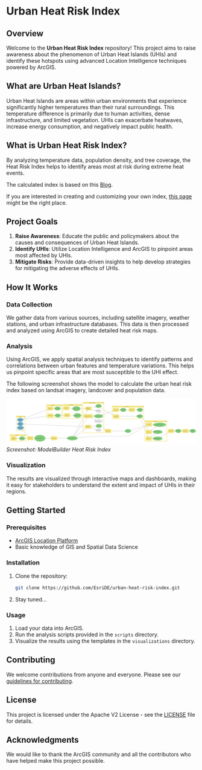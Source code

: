 # Urban Heat Risk Index

## Overview

Welcome to the **Urban Heat Risk Index** repository! This project aims to raise awareness about the phenomenon of Urban Heat Islands (UHIs) and identify these hotspots using advanced Location Intelligence techniques powered by ArcGIS.

## What are Urban Heat Islands?

Urban Heat Islands are areas within urban environments that experience significantly higher temperatures than their rural surroundings. This temperature difference is primarily due to human activities, dense infrastructure, and limited vegetation. UHIs can exacerbate heatwaves, increase energy consumption, and negatively impact public health.

## What is Urban Heat Risk Index?
By analyzing temperature data, population density, and tree coverage, the Heat Risk Index helps to identify areas most at risk during extreme heat events.

The calculated index is based on this [Blog](https://www.esri.com/arcgis-blog/products/arcgis-pro/imagery/heat-resilience-planning-part-1/).

If you are interested in creating and customizing your own index, [this page](https://learn.arcgis.com/en/projects/customize-a-climate-resilience-index/) might be the right place.

## Project Goals

1. **Raise Awareness**: Educate the public and policymakers about the causes and consequences of Urban Heat Islands.
2. **Identify UHIs**: Utilize Location Intelligence and ArcGIS to pinpoint areas most affected by UHIs.
3. **Mitigate Risks**: Provide data-driven insights to help develop strategies for mitigating the adverse effects of UHIs.

## How It Works

### Data Collection

We gather data from various sources, including satellite imagery, weather stations, and urban infrastructure databases. This data is then processed and analyzed using ArcGIS to create detailed heat risk maps.

### Analysis

Using ArcGIS, we apply spatial analysis techniques to identify patterns and correlations between urban features and temperature variations. This helps us pinpoint specific areas that are most susceptible to the UHI effect.

The following screenshot shows the model to calculate the urban heat risk index based on landsat imagery, landcover and population data.

![Screenshot ModelBuilder Heat Risk Index](https://raw.githubusercontent.com/EsriDE/urban-heat-risk-index/main/doc/img/HRI.svg)
*Screenshot: ModelBuilder Heat Risk Index*

### Visualization

The results are visualized through interactive maps and dashboards, making it easy for stakeholders to understand the extent and impact of UHIs in their regions.

## Getting Started

### Prerequisites

- [ArcGIS Location Platform](https://location.arcgis.com)
- Basic knowledge of GIS and Spatial Data Science

### Installation

1. Clone the repository:
   ```bash
   git clone https://github.com/EsriDE/urban-heat-risk-index.git
   ```
2. Stay tuned...

### Usage

1. Load your data into ArcGIS.
2. Run the analysis scripts provided in the `scripts` directory.
3. Visualize the results using the templates in the `visualizations` directory.

## Contributing

We welcome contributions from anyone and everyone. Please see our [guidelines for contributing](CONTRIBUTING.md).

## License

This project is licensed under the Apache V2 License - see the [LICENSE](LICENSE) file for details.

## Acknowledgments

We would like to thank the ArcGIS community and all the contributors who have helped make this project possible.
